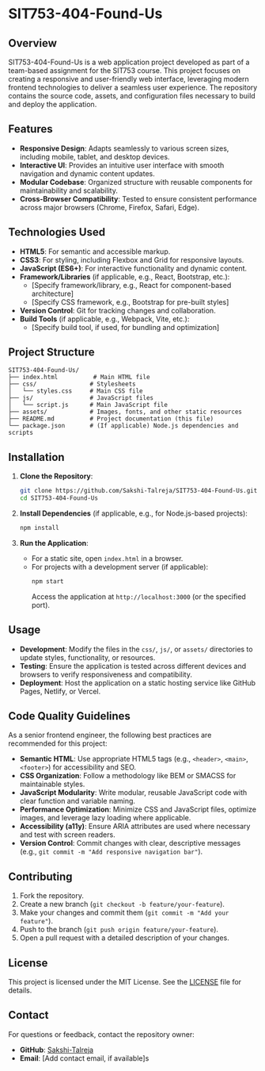 # SIT753-404-Found-Us

## Overview
SIT753-404-Found-Us is a web application project developed as part of a team-based assignment for the SIT753 course. This project focuses on creating a responsive and user-friendly web interface, leveraging modern frontend technologies to deliver a seamless user experience. The repository contains the source code, assets, and configuration files necessary to build and deploy the application.

## Features
- **Responsive Design**: Adapts seamlessly to various screen sizes, including mobile, tablet, and desktop devices.
- **Interactive UI**: Provides an intuitive user interface with smooth navigation and dynamic content updates.
- **Modular Codebase**: Organized structure with reusable components for maintainability and scalability.
- **Cross-Browser Compatibility**: Tested to ensure consistent performance across major browsers (Chrome, Firefox, Safari, Edge).

## Technologies Used
- **HTML5**: For semantic and accessible markup.
- **CSS3**: For styling, including Flexbox and Grid for responsive layouts.
- **JavaScript (ES6+)**: For interactive functionality and dynamic content.
- **Framework/Libraries** (if applicable, e.g., React, Bootstrap, etc.):
  - [Specify framework/library, e.g., React for component-based architecture]
  - [Specify CSS framework, e.g., Bootstrap for pre-built styles]
- **Version Control**: Git for tracking changes and collaboration.
- **Build Tools** (if applicable, e.g., Webpack, Vite, etc.):
  - [Specify build tool, if used, for bundling and optimization]

## Project Structure
```
SIT753-404-Found-Us/
├── index.html          # Main HTML file
├── css/               # Stylesheets
│   └── styles.css     # Main CSS file
├── js/                # JavaScript files
│   └── script.js      # Main JavaScript file
├── assets/            # Images, fonts, and other static resources
├── README.md          # Project documentation (this file)
└── package.json       # (If applicable) Node.js dependencies and scripts
```

## Installation
1. **Clone the Repository**:
   ```bash
   git clone https://github.com/Sakshi-Talreja/SIT753-404-Found-Us.git
   cd SIT753-404-Found-Us
   ```

2. **Install Dependencies** (if applicable, e.g., for Node.js-based projects):
   ```bash
   npm install
   ```

3. **Run the Application**:
   - For a static site, open `index.html` in a browser.
   - For projects with a development server (if applicable):
     ```bash
     npm start
     ```
     Access the application at `http://localhost:3000` (or the specified port).

## Usage
- **Development**: Modify the files in the `css/`, `js/`, or `assets/` directories to update styles, functionality, or resources.
- **Testing**: Ensure the application is tested across different devices and browsers to verify responsiveness and compatibility.
- **Deployment**: Host the application on a static hosting service like GitHub Pages, Netlify, or Vercel.

## Code Quality Guidelines
As a senior frontend engineer, the following best practices are recommended for this project:
- **Semantic HTML**: Use appropriate HTML5 tags (e.g., `<header>`, `<main>`, `<footer>`) for accessibility and SEO.
- **CSS Organization**: Follow a methodology like BEM or SMACSS for maintainable styles.
- **JavaScript Modularity**: Write modular, reusable JavaScript code with clear function and variable naming.
- **Performance Optimization**: Minimize CSS and JavaScript files, optimize images, and leverage lazy loading where applicable.
- **Accessibility (a11y)**: Ensure ARIA attributes are used where necessary and test with screen readers.
- **Version Control**: Commit changes with clear, descriptive messages (e.g., `git commit -m "Add responsive navigation bar"`).

## Contributing
1. Fork the repository.
2. Create a new branch (`git checkout -b feature/your-feature`).
3. Make your changes and commit them (`git commit -m "Add your feature"`).
4. Push to the branch (`git push origin feature/your-feature`).
5. Open a pull request with a detailed description of your changes.

## License
This project is licensed under the MIT License. See the [LICENSE](LICENSE) file for details.

## Contact
For questions or feedback, contact the repository owner:
- **GitHub**: [Sakshi-Talreja](https://github.com/Sakshi-Talreja)
- **Email**: [Add contact email, if available]s